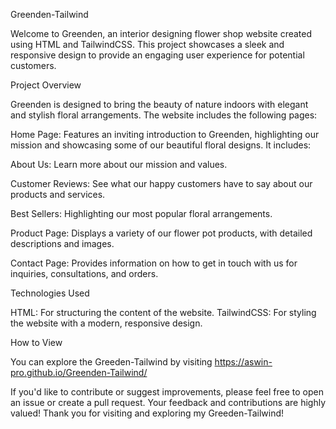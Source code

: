 Greenden-Tailwind

Welcome to Greenden, an interior designing flower shop website created using HTML and TailwindCSS. This project showcases a sleek and responsive design to provide an engaging user experience for potential customers.

Project Overview

Greenden is designed to bring the beauty of nature indoors with elegant and stylish floral arrangements. The website includes the following pages:

Home Page: Features an inviting introduction to Greenden, highlighting our mission and showcasing some of our beautiful floral designs. It includes:

  About Us: Learn more about our mission and values.

  Customer Reviews: See what our happy customers have to say about our products and services.

  Best Sellers: Highlighting our most popular floral arrangements.

Product Page: Displays a variety of our flower pot products, with detailed descriptions and images.

Contact Page: Provides information on how to get in touch with us for inquiries, consultations, and orders.

Technologies Used

HTML: For structuring the content of the website.
TailwindCSS: For styling the website with a modern, responsive design.

How to View

You can explore the Greeden-Tailwind by visiting https://aswin-pro.github.io/Greenden-Tailwind/

If you'd like to contribute or suggest improvements, please feel free to open an issue or create a pull request. Your feedback and contributions are highly valued!
Thank you for visiting and exploring my Greeden-Tailwind!
